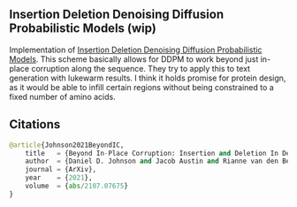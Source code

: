 ## Insertion Deletion Denoising Diffusion Probabilistic Models (wip)

Implementation of <a href="https://arxiv.org/abs/2107.07675">Insertion Deletion Denoising Diffusion Probabilistic Models</a>. This scheme basically allows for DDPM to work beyond just in-place corruption along the sequence. They try to apply this to text generation with lukewarm results. I think it holds promise for protein design, as it would be able to infill certain regions without being constrained to a fixed number of amino acids.

## Citations

```py
@article{Johnson2021BeyondIC,
    title   = {Beyond In-Place Corruption: Insertion and Deletion In Denoising Probabilistic Models},
    author  = {Daniel D. Johnson and Jacob Austin and Rianne van den Berg and Daniel Tarlow},
    journal = {ArXiv},
    year    = {2021},
    volume  = {abs/2107.07675}
}
```
